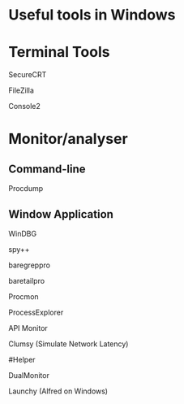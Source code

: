 Useful tools in Windows
========



# Terminal Tools

SecureCRT

FileZilla

Console2



# Monitor/analyser

## Command-line

Procdump


## Window Application

WinDBG

spy++


baregreppro

baretailpro

Procmon

ProcessExplorer

API Monitor

Clumsy (Simulate Network Latency)



#Helper


DualMonitor

Launchy (Alfred on Windows)